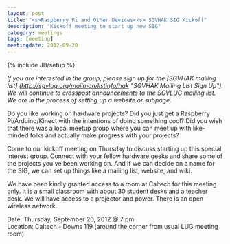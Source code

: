 ```yaml
---
layout: post
title: "<s>Raspberry Pi and Other Devices</s> SGVHAK SIG Kickoff"
description: "Kickoff meeting to start up new SIG"
category: meetings
tags: [meeting]
meetingdate: 2012-09-20
---
```

{% include JB/setup %}

*If you are interested in the group, please sign up for the [SGVHAK mailing list] (http://sgvlug.org/mailman/listinfo/hak "SGVHAK Mailing List Sign Up").  We will continue to crosspost announcements to the SGVLUG mailing list. We are in the process of setting up a website or subpage.*  

Do you like working on hardware projects?  Did you just get a Raspberry Pi/Arduino/Kinect with the intentions of doing something cool?  Did you wish that there was a local meetup group where you can meet up with like-minded folks and actually make progress with your projects?

Come to our kickoff meeting on Thursday to discuss starting up this special interest group.  Connect with your fellow hardware geeks and share some of the projects you've been working on. And if we can decide on a name for the SIG, we can set up things like a mailing list, website, and wiki.

We have been kindly granted access to a room at Caltech for this meeting only.  It is a small classroom with about 30 student desks and a teacher desk.  We will have access to a projector and power.  There is an open wireless network.

Date: Thursday, September 20, 2012 @ 7 pm <br/>
Location: Caltech - Downs 119 (around the corner from usual LUG meeting room)

